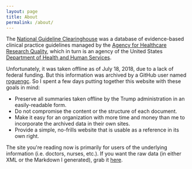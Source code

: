 ```yaml
---
layout: page
title: About
permalink: /about/
---
```


The [National Guideline Clearinghouse](http://www.guideline.gov) was a database of evidence-based clinical practice guidelines managed by the [Agency for Healthcare Research Quality](https://www.ahrq.gov), which in turn is an agency of the United States [Department of Health and Human Services](https://www.hhs.gov).

Unfortunately, it was taken offline as of July 18, 2018, due to a lack of federal funding.  But this information was archived by a GitHub user named [roguengc](https://github.com/roguengc).  So I spent a few days putting together this website with these goals in mind:

- Preserve all summaries taken offline by the Trump administration in an easily-readable form.
- Do not compromise the content or the structure of each document.
- Make it easy for an organization with more time and money than me to incorporate the archived data in their own sites.
- Provide a simple, no-frills website that is usable as a reference in its own right.

The site you're reading now is primarily for users of the underlying information (i.e. doctors, nurses, etc.).  If you want the raw data (in either XML or the Markdown I generated), grab it [here](https://github.com/JesseTG/ngc_dump).